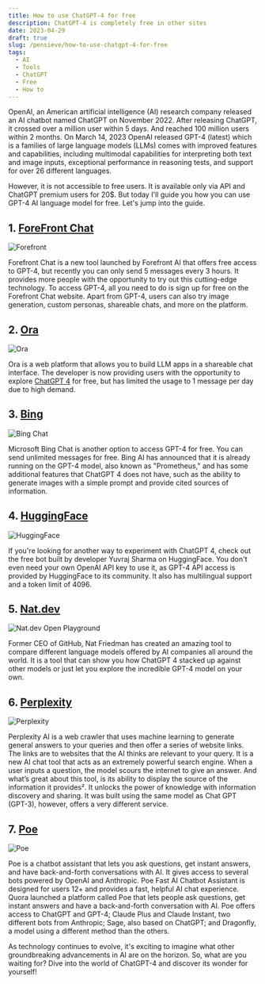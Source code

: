 ```yaml
---
title: How to use ChatGPT-4 for free
description: ChatGPT-4 is completely free in other sites
date: 2023-04-29
draft: true
slug: /pensieve/how-to-use-chatgpt-4-for-free
tags:
  - AI
  - Tools
  - ChatGPT
  - Free
  - How to
---
```


OpenAI, an American artificial intelligence (AI) research company released an AI chatbot named ChatGPT on November 2022. After releasing ChatGPT, it crossed over a million user within 5 days. And reached 100 million users within 2 months. On March 14, 2023 OpenAI released GPT-4 (latest) which is a families of large language models (LLMs) comes with improved features and capabilities, including multimodal capabilities for interpreting both text and image inputs, exceptional performance in reasoning tests, and support for over 26 different languages.

However, it is not accessible to free users. It is available only via API and ChatGPT premium users for 20$. But today I'll guide you how you can use GPT-4 AI language model for free. Let's jump into the guide.

## 1. [ForeFront Chat](https://www.forefront.ai/)

![Forefront](./forefront-chat.png)

Forefront Chat is a new tool launched by Forefront AI that offers free access to GPT-4, but recently you can only send 5 messages every 3 hours. It provides more people with the opportunity to try out this cutting-edge technology. To access GPT-4, all you need to do is sign up for free on the Forefront Chat website. Apart from GPT-4, users can also try image generation, custom personas, shareable chats, and more on the platform.

## 2. [Ora](https://ora.ai/)

![Ora](./ora.png)

Ora is a web platform that allows you to build LLM apps in a shareable chat interface. The developer is now providing users with the opportunity to explore [ChatGPT 4](https://ora.ai/openai/gpt4) for free, but has limited the usage to 1 message per day due to high demand.

## 3. [Bing](https://www.bing.com/new)

![Bing Chat](./bing-chat.png)

Microsoft Bing Chat is another option to access GPT-4 for free. You can send unlimited messages for free. Bing AI has announced that it is already running on the GPT-4 model, also known as "Prometheus," and has some additional features that ChatGPT 4 does not have, such as the ability to generate images with a simple prompt and provide cited sources of information.

## 4. [HuggingFace](https://huggingface.co/spaces/ysharma/ChatGPT4)

![HuggingFace](./huggingface.png)

If you're looking for another way to experiment with ChatGPT 4, check out the free bot built by developer Yuvraj Sharma on HuggingFace. You don't even need your own OpenAI API key to use it, as GPT-4 API access is provided by HuggingFace to its community. It also has multilingual support and a token limit of 4096.

## 5. [Nat.dev](https://nat.dev/)

![Nat.dev Open Playground](./open-playground.png)

Former CEO of GitHub, Nat Friedman has created an amazing tool to compare different language models offered by AI companies all around the world. It is a tool that can show you how ChatGPT 4 stacked up against other models or just let you explore the incredible GPT-4 model on your own.

## 6. [Perplexity](https://www.perplexity.ai/)

![Perplexity](./perplexity.png)

Perplexity AI is a web crawler that uses machine learning to generate general answers to your queries and then offer a series of website links. The links are to websites that the AI thinks are relevant to your query. It is a new AI chat tool that acts as an extremely powerful search engine. When a user inputs a question, the model scours the internet to give an answer. And what’s great about this tool, is its ability to display the source of the information it provides². It unlocks the power of knowledge with information discovery and sharing. It was built using the same model as Chat GPT (GPT-3), however, offers a very different service.

## 7. [Poe](https://poe.com/)

![Poe](./poe.png)

Poe is a chatbot assistant that lets you ask questions, get instant answers, and have back-and-forth conversations with AI. It gives access to several bots powered by OpenAI and Anthropic. Poe Fast AI Chatbot Assistant is designed for users 12+ and provides a fast, helpful AI chat experience. Quora launched a platform called Poe that lets people ask questions, get instant answers and have a back-and-forth conversation with AI. Poe offers access to ChatGPT and GPT-4; Claude Plus and Claude Instant, two different bots from Anthropic; Sage, also based on ChatGPT; and Dragonfly, a model using a different method than the others.

As technology continues to evolve, it's exciting to imagine what other groundbreaking advancements in AI are on the horizon. So, what are you waiting for? Dive into the world of ChatGPT-4 and discover its wonder for yourself!
